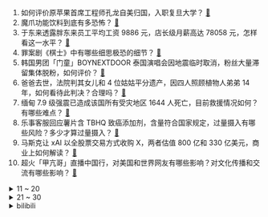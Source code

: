 1. 如何评价原苹果首席工程师孔龙自美归国，入职复旦大学？ [:link:](https://www.zhihu.com/question/1889331947534258859)
2. 魔爪功能饮料到底有多恐怖？ [:link:](https://www.zhihu.com/question/330973224)
3. 于东来透露胖东来员工平均工资 9886 元，店长级月薪高达 78058 元，怎样看这一水平？ [:link:](https://www.zhihu.com/question/1889315640545863336)
4. 罪案剧《棋士》中有哪些细思极恐的细节？ [:link:](https://www.zhihu.com/question/15721910357)
5. 韩国男团「门童」BOYNEXTDOOR 泰国演唱会因地震临时取消，粉丝大量滞留集体脱粉，如何评价？ [:link:](https://www.zhihu.com/question/1889119847876641983)
6. 爸爸去世，法院判其女儿和 4 位姑姑平分遗产，因四人照顾植物人弟弟 14 年，如何看待此判决？合理吗？ [:link:](https://www.zhihu.com/question/1888622936660891443)
7. 缅甸 7.9 级强震已造成该国所有受灾地区 1644 人死亡，目前救援情况如何？有哪些难点？ [:link:](https://www.zhihu.com/question/1889275433926747108)
8. 乐事客服回应薯片含 TBHQ 致癌添加剂，含量符合国家规定，过量摄入有哪些风险？多少才算过量摄入？ [:link:](https://www.zhihu.com/question/1889071442873770773)
9. 马斯克让 xAI 以全股票交易方式收购 X，两者估值 800 亿和 330 亿美元，商业上如何解读？ [:link:](https://www.zhihu.com/question/1889249785359348257)
10. 超火「甲亢哥」直播中国行，对美国和世界网友有哪些影响？对文化传播和交流有哪些影响？ [:link:](https://www.zhihu.com/question/1889263078245365226)
<details>
<summary>11 ~ 20</summary>

11. 青岛 23 岁女大学生凌晨外出失联 4 天，手机已被格式化，目前搜救工作进展如何？ [:link:](https://www.zhihu.com/question/15683397396)
12. 杭州上学的内蒙女孩一篇作文《旧轨还乡》火了，这篇作文为什么会火？你读完有哪些感想？ [:link:](https://www.zhihu.com/question/1888612098172483311)
13. 媒体称乐道汽车陷入销量困境，为何乐道没能被市场认可？对蔚来有多大影响？ [:link:](https://www.zhihu.com/question/13683616138)
14. 女子玩切水果游戏 1 个月瘦 10 斤，真这么管用吗？是否有风险？你还有哪些既能娱乐又能减肥的妙招？ [:link:](https://www.zhihu.com/question/1888892618320082561)
15. 关于「关羽反对黄忠位列五虎」的问题，《新三国》的处理方式是否好于《三国演义》原著？ [:link:](https://www.zhihu.com/question/14916802998)
16. 王宝强主演的电视剧《棋士》拍得如何？ [:link:](https://www.zhihu.com/question/15732550428)
17. 从心理学角度看，嫉妒心理的根源是什么？ [:link:](https://www.zhihu.com/question/1887427775440322980)
18. 如何评价动画电影《头脑特工队2》？ [:link:](https://www.zhihu.com/question/659488493)
19. 要想剿灭两千土匪，而只给你五千新兵组成的正规军，最多让你训练半年，这任务难度高吗？ [:link:](https://www.zhihu.com/question/1889260037291112383)
20. GPT-4o 目前只能生成吉卜力画风的图片吗？还能生成什么风格的图片？ [:link:](https://www.zhihu.com/question/1888702218510784055)
</details>
<details>
<summary>21 ~ 30</summary>

21. 52 岁网红面筋哥因病离世，因歌曲《烤面筋》走红，你对他有哪些记忆？ [:link:](https://www.zhihu.com/question/1889293018445608906)
22. 高中物理书上的万有引力公式推导严谨吗？ [:link:](https://www.zhihu.com/question/15564321471)
23. 王宝强新剧《棋士》结构与美剧《绝命毒师》相似，是否算抄袭？ [:link:](https://www.zhihu.com/question/1888624416184854388)
24. 未来高层住宅或将越来越少，密度高、电梯依赖强、维护成本高等问题逐渐暴露，该怎样解决？你还会买高层吗？ [:link:](https://www.zhihu.com/question/1889222967541589930)
25. 《新还珠格格》重映收视第一，为什么它还会这么受欢迎？你对这部剧有哪些记忆？ [:link:](https://www.zhihu.com/question/1888904841742479771)
26. 为什么销冠一般最先离职？ [:link:](https://www.zhihu.com/question/11744499028)
27. 完全拆除古建筑原址重建一个仿古建筑还算保护吗？ [:link:](https://www.zhihu.com/question/26445267)
28. 《浪姐 6》是真的「押错宝」吗？李晟的翻红是不是芒果台复制「王心凌效应」的成功尝试？ [:link:](https://www.zhihu.com/question/1889019281397745426)
29. 中国肥胖率最高的省是河北，北方地区的肥胖率普遍高于南方，是什么原因让北方人更容易发胖？ [:link:](https://www.zhihu.com/question/1889001779984824247)
30. 「壹号土猪肉」的「壹号土」被曝是注册商标，该公司使用「壹号土猪」标识做宣传合适吗？ [:link:](https://www.zhihu.com/question/1888267921714827300)
</details><details>
<summary>bilibili</summary>

</details>